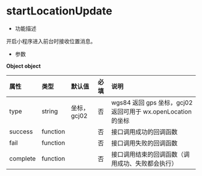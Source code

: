# startLocationUpdate

- 功能描述

开启小程序进入前台时接收位置消息。

- 参数

**Object object**

| 属性     | 类型     | 默认值      | 必填 | 说明                                                         |
| :------- | :------- | :---------- | :--- | :----------------------------------------------------------- |
| type     | string   | 坐标，gcj02 | 否   | wgs84 返回 gps 坐标，gcj02 返回可用于 wx.openLocation 的坐标 |
| success  | function |             | 否   | 接口调用成功的回调函数                                       |
| fail     | function |             | 否   | 接口调用失败的回调函数                                       |
| complete | function |             | 否   | 接口调用结束的回调函数（调用成功、失败都会执行）             |

